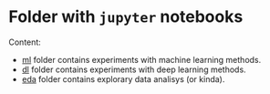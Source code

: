 # Folder with `jupyter` notebooks


Content:
* [ml](./ml/) folder contains experiments with machine learning methods.
* [dl](./dl/) folder contains experiments with deep learning methods. 
* [eda](./eda/) folder contains explorary data analisys (or kinda).